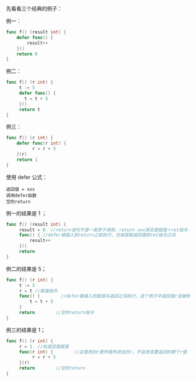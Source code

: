 先看看三个经典的例子：

例一：
```go
func f() (result int) {
    defer func() {
        result++
    }()
    return 0
}
```

例二：
```go
func f() (r int) {
     t := 5
     defer func() {
       t = t + 5
     }()
     return t
}
```

例三：
```go
func f() (r int) {
    defer func(r int) {
          r = r + 5
    }(r)
    return 1
}
```

使用 defer 公式：

```
返回值 = xxx
调用defer函数
空的return
```

例一的结果是 1 ；

```go
func f() (result int) {
     result = 0  //return语句不是一条原子调用，return xxx其实是赋值＋ret指令
     func() { //defer被插入到return之前执行，也就是赋返回值和ret指令之间
         result++
     }()
     return
}
```

例二的结果是 5；

```go
func f() (r int) {
     t := 5
     r = t //赋值指令
     func() {        //defer被插入到赋值与返回之间执行，这个例子中返回值r没被修改过
         t = t + 5
     }
     return        //空的return指令
}
```

例三的结果是 1；

```go
func f() (r int) {
     r = 1  //给返回值赋值
     func(r int) {        //这里改的r是传值传进去的r，不会改变要返回的那个r值
          r = r + 5
     }(r)
     return        //空的return
}
```